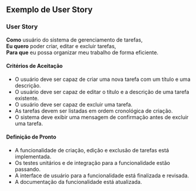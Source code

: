 ## Exemplo de User Story

### User Story
**Como** usuário do sistema de gerenciamento de tarefas,  
**Eu quero** poder criar, editar e excluir tarefas,  
**Para que** eu possa organizar meu trabalho de forma eficiente.

#### Critérios de Aceitação
- O usuário deve ser capaz de criar uma nova tarefa com um título e uma descrição.
- O usuário deve ser capaz de editar o título e a descrição de uma tarefa existente.
- O usuário deve ser capaz de excluir uma tarefa.
- As tarefas devem ser listadas em ordem cronológica de criação.
- O sistema deve exibir uma mensagem de confirmação antes de excluir uma tarefa.

#### Definição de Pronto
- A funcionalidade de criação, edição e exclusão de tarefas está implementada.
- Os testes unitários e de integração para a funcionalidade estão passando.
- A interface de usuário para a funcionalidade está finalizada e revisada.
- A documentação da funcionalidade está atualizada.

